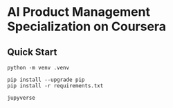 # AI Product Management Specialization on Coursera

## Quick Start

```shell
python -m venv .venv

pip install --upgrade pip
pip install -r requirements.txt

jupyverse
```